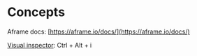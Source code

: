 # Concepts

Aframe docs: [https://aframe.io/docs/](https://aframe.io/docs/)

[Visual inspector](https://aframe.io/docs/1.3.0/introduction/visual-inspector-and-dev-tools.html): Ctrl + Alt + i

